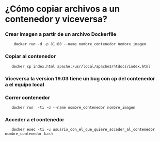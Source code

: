 #  ¿Cómo copiar archivos a un contenedor y viceversa?

### Crear imagen a partir de un archivo Dockerfile

		docker run -d -p 81:80 --name nombre_contenedor nombre_imagen


### Copiar al contenedor

	   docker cp index.html apache:/usr/local/apache2/htdocs/index.html


### Viceversa la version 19.03 tiene un bug con cp del contenedor a el equipo local

    
### Correr contenedor 

	   docker run  -ti -d --name nombre_contenedor nombre_imagen 

### Acceder a el contenedor

	   docker exec -ti -u usuario_con_el_que_quiere_acceder_al_contenedor nombre_contenedor bash


 




